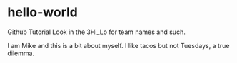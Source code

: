 # hello-world
Github Tutorial
Look in the 3Hi_Lo for team names and such.

I am Mike and this is a bit about myself.
I like tacos but not Tuesdays, a true dilemma.
